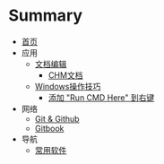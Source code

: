 # Summary

* [首页](README.md)
* 应用
  * [文档编辑](应用/文档编辑/文档编辑.md)
  	* [CHM文档](文档编辑/chm.md)
  * [Windows操作技巧](应用/Windows操作技术/windows.md)
  	* [添加 "Run CMD Here" 到右键](Windows操作技术/CMD右键.md)
* 网络
  * [Git & Github](网站搭建/gitandgithub.md)
  * [Gitbook](网站搭建/aboutgitbook/gitbook.md)
* 导航
  * [常用软件](导航/常用软件.md)